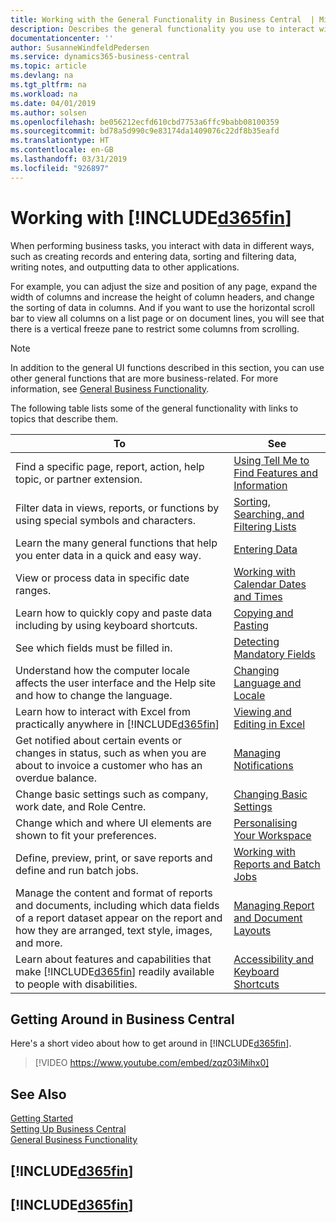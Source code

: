 ```yaml
---
title: Working with the General Functionality in Business Central  | Microsoft Docs
description: Describes the general functionality you use to interact with data in Business Central, such as entering values, sorting data, and changing views.
documentationcenter: ''
author: SusanneWindfeldPedersen
ms.service: dynamics365-business-central
ms.topic: article
ms.devlang: na
ms.tgt_pltfrm: na
ms.workload: na
ms.date: 04/01/2019
ms.author: solsen
ms.openlocfilehash: be056212ecfd610cbd7753a6ffc9babb08100359
ms.sourcegitcommit: bd78a5d990c9e83174da1409076c22df8b35eafd
ms.translationtype: HT
ms.contentlocale: en-GB
ms.lasthandoff: 03/31/2019
ms.locfileid: "926897"
---
```

# <a name="working-with-included365finincludesd365finmdmd"></a>Working with [!INCLUDE[d365fin](includes/d365fin_md.md)]
When performing business tasks, you interact with data in different ways, such as creating records and entering data, sorting and filtering data, writing notes, and outputting data to other applications.

For example, you can adjust the size and position of any page, expand the width of columns and increase the height of column headers, and change the sorting of data in columns. And if you want to use the horizontal scroll bar to view all columns on a list page or on document lines, you will see that there is a vertical freeze pane to restrict some columns from scrolling.

> [!NOTE]
> In addition to the general UI functions described in this section, you can use other general functions that are more business-related. For more information, see [General Business Functionality](ui-across-business-areas.md).

The following table lists some of the general functionality with links to topics that describe them.

| To | See |
| --- | --- |
| Find a specific page, report, action, help topic, or partner extension. |[Using Tell Me to Find Features and Information](ui-search.md) |
| Filter data in views, reports, or functions by using special symbols and characters. |[Sorting, Searching, and Filtering Lists](ui-enter-criteria-filters.md) |
|Learn the many general functions that help you enter data in a quick and easy way.|[Entering Data](ui-enter-data.md)|
| View or process data in specific date ranges. |[Working with Calendar Dates and Times](ui-enter-date-ranges.md) |
|Learn how to quickly copy and paste data including by using keyboard shortcuts.|[Copying and Pasting](ui-copy-paste.md)|
| See which fields must be filled in. |[Detecting Mandatory Fields](ui-mandatory-fields.md) |
|Understand how the computer locale affects the user interface and the Help site and how to change the language.|[Changing Language and Locale](about-locale-language.md)|
|Learn how to interact with Excel from practically anywhere in [!INCLUDE[d365fin](includes/d365fin_md.md)]|[Viewing and Editing in Excel](across-work-with-excel.md)|
|Get notified about certain events or changes in status, such as when you are about to invoice a customer who has an overdue balance.|[Managing Notifications](ui-smart-notifications.md)|
| Change basic settings such as company, work date, and Role Centre. |[Changing Basic Settings](ui-change-basic-settings.md) |
| Change which and where UI elements are shown to fit your preferences.|[Personalising Your Workspace](ui-personalization-user.md) |
|Define, preview, print, or save reports and define and run batch jobs.|[Working with Reports and Batch Jobs](ui-work-report.md)|
| Manage the content and format of reports and documents, including which data fields of a report dataset appear on the report and how they are arranged, text style, images, and more.|[Managing Report and Document Layouts](ui-manage-report-layouts.md) |
|Learn about features and capabilities that make [!INCLUDE[d365fin](includes/d365fin_md.md)] readily available to people with disabilities.|[Accessibility and Keyboard Shortcuts](ui-accessibility.md)|

## <a name="getting-around-in-business-central"></a>Getting Around in Business Central
Here's a short video about how to get around in [!INCLUDE[d365fin](includes/d365fin_md.md)].

> [!VIDEO https://www.youtube.com/embed/zqz03iMihx0]

## <a name="see-also"></a>See Also
[Getting Started](product-get-started.md)  
[Setting Up Business Central](setup.md)  
[General Business Functionality](ui-across-business-areas.md)  

## [!INCLUDE[d365fin](includes/free_trial_md.md)]  
## [!INCLUDE[d365fin](includes/training_link_md.md)]
